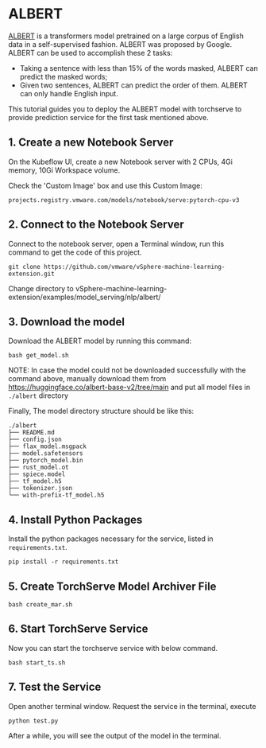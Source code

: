 # ALBERT

[ALBERT](https://arxiv.org/abs/1909.11942) is a transformers model pretrained on a large corpus of English data in a self-supervised fashion. ALBERT was proposed by Google. ALBERT can be used to accomplish these 2 tasks:
- Taking a sentence with less than 15% of the words masked, ALBERT can predict the masked words;
- Given two sentences, ALBERT can predict the order of them. 
ALBERT can only handle English input.

This tutorial guides you to deploy the ALBERT model with torchserve to provide prediction service for the first task mentioned above.

## 1. Create a new Notebook Server

On the Kubeflow UI, create a new Notebook server with 2 CPUs, 4Gi memory, 10Gi Workspace volume.

Check the 'Custom Image' box and use this Custom Image:
```
projects.registry.vmware.com/models/notebook/serve:pytorch-cpu-v3
```

## 2. Connect to the Notebook Server

Connect to the notebook server, open a Terminal window, run this command to get the code of this project.

```
git clone https://github.com/vmware/vSphere-machine-learning-extension.git
```
Change directory to vSphere-machine-learning-extension/examples/model_serving/nlp/albert/

## 3. Download the model

Download the ALBERT model by running this command:

```shell
bash get_model.sh
```

NOTE: In case the model could not be downloaded successfully with the command above, manually download them from https://huggingface.co/albert-base-v2/tree/main and put all model files in `./albert` directory

Finally, The model directory structure should be like this:

```text
./albert
├── README.md
├── config.json
├── flax_model.msgpack 
├── model.safetensors 
├── pytorch_model.bin 
├── rust_model.ot 
├── spiece.model
├── tf_model.h5 
├── tokenizer.json
└── with-prefix-tf_model.h5
```

## 4. Install Python Packages

Install the python packages necessary for the service, listed in `requirements.txt`.

```shell
pip install -r requirements.txt
```

## 5. Create TorchServe Model Archiver File

```shell
bash create_mar.sh
```

## 6. Start TorchServe Service

Now you can start the torchserve service with below command.

```shell
bash start_ts.sh
```

## 7. Test the Service

Open another terminal window. Request the service in the terminal, execute

```shell
python test.py
```

After a while, you will see the output of the model in the terminal.

